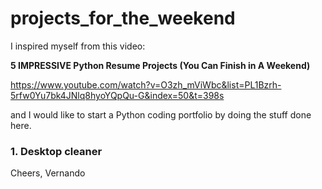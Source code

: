 # projects_for_the_weekend
I inspired myself from this video:

**5 IMPRESSIVE Python Resume Projects (You Can Finish in A Weekend)**

<https://www.youtube.com/watch?v=O3zh_mViWbc&list=PL1Bzrh-5rfw0Yu7bk4JNlq8hyoYQpQu-G&index=50&t=398s>

and I would like to start a Python coding portfolio by doing the stuff done here.

### 1. Desktop cleaner

Cheers,
Vernando


